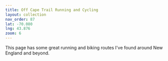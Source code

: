```yaml
---
title: Off Cape Trail Running and Cycling
layout: collection
nav_order: 87
lat: -70.080
lng: 43.876
zoom: 6
---
```

This page has some great running and biking routes I've found around New England and beyond.